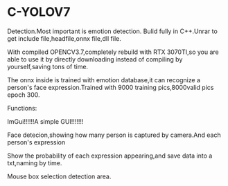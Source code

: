 # C-YOLOV7
Detection.Most important is emotion detection.
Bulid fully in C++.Unrar to get include file,headfile,onnx file,dll file.

With compiled OPENCV3.7,completely rebuild with RTX 3070TI,so you are able to use it by directly downloading instead of compiling by yourself,saving tons of time.	


The onnx inside is trained with emotion database,it can recognize a person's face expression.Trained with 9000 training pics,8000valid pics epoch 300.	


Functions:

ImGui!!!!!!A simple GUI!!!!!!!

Face detecion,showing how many person is captured by camera.And each person's expression

Show the probability of each expression appearing,and save data into a txt,naming by time.

Mouse box selection detection area.
